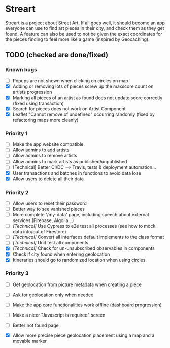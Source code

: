 # Streart
Streart is a project about Street Art.
If all goes well, it should become an app everyone can use to find art pieces in their city, and check them
as they get found. A feature can also be used to not be given the exact coordinates for the pieces finding
to feel more like a game (inspired by Geocaching). 

## TODO (checked are done/fixed)
### Known bugs 
- [ ] Popups are not shown when clicking on circles on map
- [x] Adding or removing lots of pieces screw up the maxscore count on artists progression
- [x] Marking all pieces of an artist as found does not update score correctly (fixed using transaction)
- [X] Search for pieces does not work on Artist Component
- [x] Leaflet "Cannot remove of undefined" occurring randomly (fixed by refactoring maps more cleanly)

### Priority 1
- [ ] Make the app website compatible
- [ ] Allow admins to add artists
- [ ] Allow admins to remove artists
- [ ] Allow admins to mark artists as published/unpublished
- [ ] [Technical] Better CI/DC --> Travis, tests & deployment automation...
- [x] User transactions and batches in functions to avoid data lose
- [x] Allow users to delete all their data

### Priority 2
- [ ] Allow users to reset their password
- [ ] Better way to see vanished pieces
- [ ] More complete '/my-data' page, including speech about external services (Firebase, Algolia...)
- [ ] *[Technical]* Use Cypress to e2e test all processes (see how to mock data into/out of Firestore)
- [ ] *[Technical]* Convert all interfaces default implements to the class format
- [ ] *[Technical]* Unit test all components 
- [x] *[Technical]* Check for un-unsubscribed observables in components
- [x] Check if city found when entering geolocation
- [x] Itineraries should go to randomized location when using circles.

### Priority 3
- [ ] Get geolocation from picture metadata when creating a piece
- [ ] Ask for geolocation only when needed
- [ ] Make the app core functionalities work offline (dashboard progression)
- [ ] Make a nicer "Javascript is required" screen
- [ ] Better not found page
- [x] Allow more precise piece geolocation placement using a map and a movable marker


